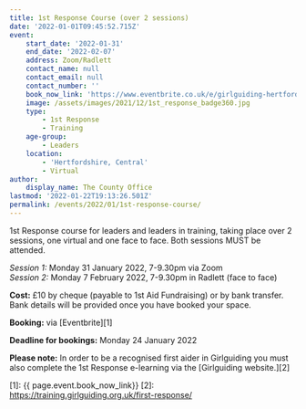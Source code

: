 ```yaml
---
title: 1st Response Course (over 2 sessions)
date: '2022-01-01T09:45:52.715Z'
event:
    start_date: '2022-01-31'
    end_date: '2022-02-07'
    address: Zoom/Radlett
    contact_name: null
    contact_email: null
    contact_number: ''
    book_now_link: 'https://www.eventbrite.co.uk/e/girlguiding-hertfordshire-full-1st-response-course-over-2-sessions-tickets-235328051537'
    image: /assets/images/2021/12/1st_response_badge360.jpg
    type:
        - 1st Response
        - Training
    age-group:
        - Leaders
    location:
        - 'Hertfordshire, Central'
        - Virtual
author:
    display_name: The County Office
lastmod: '2022-01-22T19:13:26.501Z'
permalink: /events/2022/01/1st-response-course/
---
```


1st Response course for leaders and leaders in training, taking place over 2 sessions, one virtual and one face to face.  Both sessions MUST be attended.

_Session 1:_ Monday 31 January 2022, 7-9.30pm via Zoom  
_Session 2:_ Monday 7 February 2022, 7-9.30pm in Radlett (face to face)

**Cost:** £10 by cheque (payable to 1st Aid Fundraising) or by bank transfer.  Bank details will be provided once you have booked your space.

**Booking:** via [Eventbrite][1]

**Deadline for bookings:** Monday 24 January 2022

**Please note:** In order to be a recognised first aider in Girlguiding you must also complete the 1st Response e-learning via the [Girlguiding website.][2]

[1]: {{ page.event.book_now_link}}
[2]: https://training.girlguiding.org.uk/first-response/
